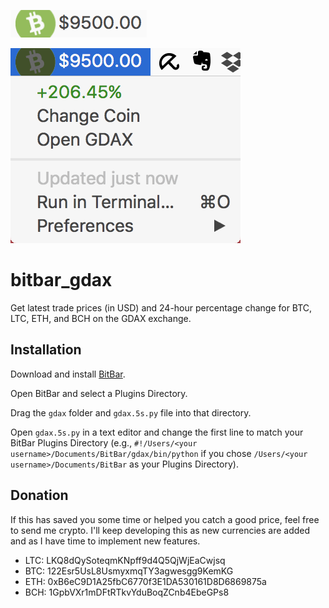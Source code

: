 ![GDAX](https://github.com/CSFlorin/bitbar_gdax/blob/master/images/screen1.png "GDAX")

![GDAX](https://github.com/CSFlorin/bitbar_gdax/blob/master/images/screen2.png "GDAX")

# bitbar_gdax
Get latest trade prices (in USD) and 24-hour percentage change for BTC, LTC, ETH, and BCH on the GDAX exchange.

## Installation
Download and install [BitBar](https://github.com/matryer/bitbar/releases/latest).

Open BitBar and select a Plugins Directory.

Drag the `gdax` folder and `gdax.5s.py` file into that directory.

Open `gdax.5s.py` in a text editor and change the first line to match your BitBar Plugins Directory (e.g., `#!/Users/<your username>/Documents/BitBar/gdax/bin/python` if you chose `/Users/<your username>/Documents/BitBar` as your Plugins Directory).

## Donation
If this has saved you some time or helped you catch a good price, feel free to send me crypto. I'll keep developing this as new currencies are added and as I have time to implement new features.

* LTC: LKQ8dQySoteqmKNpff9d4Q5QjWjEaCwjsq
* BTC: 122Esr5UsL8UsmyxmqTY3agwesgg9KemKG
* ETH: 0xB6eC9D1A25fbC6770f3E1DA530161D8D6869875a
* BCH: 1GpbVXr1mDFtRTkvYduBoqZCnb4EbeGPs8
